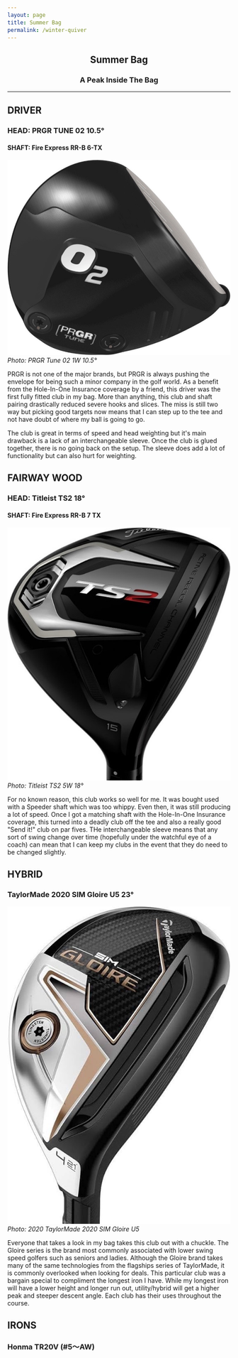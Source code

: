 ```yaml
---
layout: page
title: Summer Bag
permalink: /winter-quiver
---
```


## <center>Summer Bag</center>
### <center>A Peak Inside The Bag</center>

***

## DRIVER
###  HEAD: PRGR TUNE 02 10.5°
#### SHAFT: Fire Express RR-B 6-TX
![Photo of PRGR Tune 02.](/assets/img/bag-prgr-driver.jpeg)
*Photo: PRGR Tune 02 1W 10.5°*

PRGR is not one of the major brands, but PRGR is always pushing the envelope for being such a minor company in the golf world. As a benefit from the Hole-In-One Insurance coverage by a friend, this driver was the first fully fitted club in my bag. More than anything, this club and shaft pairing drastically reduced severe hooks and slices. The miss is still two way but picking good targets now means that I can step up to the tee and not have doubt of where my ball is going to go.

The club is great in terms of speed and head weighting but it's main drawback is a lack of an interchangeable sleeve. Once the club is glued together, there is no going back on the setup. The sleeve does add a lot of functionality but can also hurt for weighting.

## FAIRWAY WOOD
###  HEAD: Titleist TS2 18°
#### SHAFT: Fire Express RR-B 7 TX
![Photo of Titleist TS2 fairway wood.](/assets/img/bag-ts2-creek.jpg)
*Photo: Titleist TS2 5W 18°*

For no known reason, this club works so well for me. It was bought used with a Speeder shaft which was too whippy. Even then, it was still producing a lot of speed. Once I got a matching shaft with the Hole-In-One Insurance coverage, this turned into a deadly club off the tee and also a really good "Send it!" club on par fives. THe interchangeable sleeve means that any sort of swing change over time (hopefully under the watchful eye of a coach) can mean that I can keep my clubs in the event that they do need to be changed slightly.

## HYBRID
### TaylorMade 2020 SIM Gloire U5 23°
![Photo of TaylorMade 2020 SIM Gloire U5.](/assets/img/bag-tm-gloire-utility.jpeg)
*Photo: 2020 TaylorMade 2020 SIM Gloire U5*

Everyone that takes a look in my bag takes this club out with a chuckle. The Gloire series is the brand most commonly associated with lower swing speed golfers such as seniors and ladies. Although the Gloire brand takes many of the same technologies from the flagships series of TaylorMade, it is commonly overlooked when looking for deals. This particular club was a bargain special to compliment the longest iron I have. While my longest iron will have a lower height and longer run out, utility/hybrid will get a higher peak and steeper descent angle. Each club has their uses throughout the course.

## IRONS
### Honma TR20V (#5〜AW)
